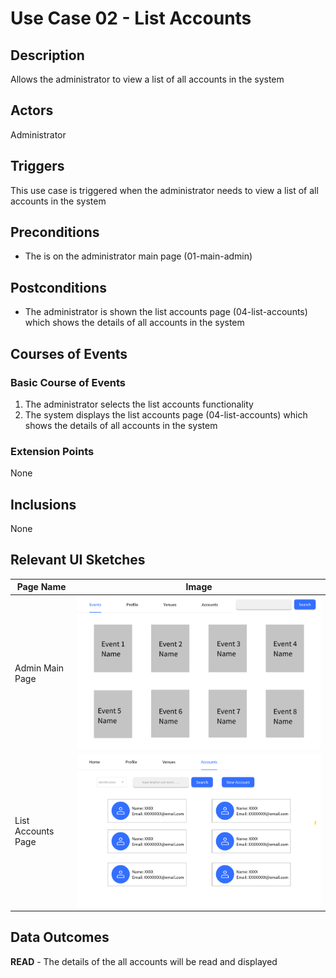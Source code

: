 # Use Case 02 - List Accounts

## Description

Allows the administrator to view a list of all accounts in the system

## Actors

Administrator

## Triggers

This use case is triggered when the administrator needs to view a list of all accounts in the system

## Preconditions

- The is on the administrator main page (01-main-admin)

## Postconditions

- The administrator is shown the list accounts page (04-list-accounts) which shows the details of all accounts in the system

## Courses of Events

### Basic Course of Events

1. The administrator selects the list accounts functionality
2. The system displays the list accounts page (04-list-accounts) which shows the details of all accounts in the system

### Extension Points

None

## Inclusions

None

## Relevant UI Sketches
| Page Name | Image                                          |
|----|------------------------------------------------|
| Admin Main Page | ![Admin Main Page](UI/01-main-admin.png)       |
| List Accounts Page | ![List Accounts Page](UI/04-list-accounts.png) |

## Data Outcomes
**READ** - The details of the all accounts will be read and displayed

